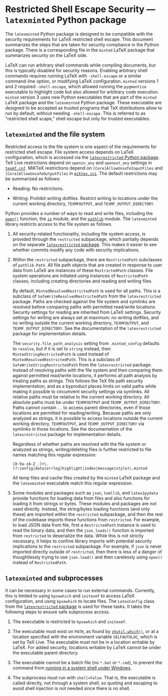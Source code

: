 # Restricted Shell Escape Security — `latexminted` Python package

The `latexminted` Python package is designed to be compatible with the
security requirements for LaTeX restricted shell escape.  This document
summarizes the steps that are taken for security compliance in the Python
package.  There is a corresponding file in the `minted` LaTeX package that
summarizes security on the LaTeX side.

LaTeX can run arbitrary shell commands while compiling documents, but this is
typically disabled for security reasons.  Enabling arbitrary shell commands
requires running LaTeX with `-shell-escape` or a similar command-line option,
or modifying LaTeX configuration.  `minted` versions 1 and 2 required
`-shell-escape`, which allowed running the `pygmentize` executable to
highlight code but also allowed for arbitrary code execution.  `minted`
version 3 uses new Python executables that are part of the `minted` LaTeX
package and the `latexminted` Python package.  These executable are designed
to be accepted as trusted programs that TeX distributions allow to run by
default, without needing `-shell-escape`.  This is referred to as "restricted
shell scape," shell escape but only for trusted executables.


## `latexminted` and the file system

Restricted access to the file system is one aspect of the requirements for
restricted shell escape.  File system access depends on LaTeX configuration,
which is accessed via the
[`latexrestricted` Python package](https://github.com/gpoore/latexrestricted/).
TeX Live restrictions depend on `openin_any` and `openout_any` settings in
[`texmf.cnf`](https://tug.org/svn/texlive/trunk/Build/source/texk/kpathsea/texmf.cnf?revision=70942&view=markup#l684).
MiKTeX restrictions depend on `[Core]AllowUnsafeInputFiles` and
`[Core]AllowUnsafeOutputFiles` in
[`miktex.ini`](https://docs.miktex.org/manual/miktex.ini.html).
The default restrictions may be summarized as follows:

  * Reading:  No restrictions.

  * Writing:  Prohibit writing dotfiles.  Restrict writing to locations under
    the current working directory, `TEXMFOUTPUT`, and
    `TEXMF_OUTPUT_DIRECTORY`.

Python provides a number of ways to read and write files, including the
[`open()`](https://docs.python.org/3/library/functions.html#open) function,
the [`io`](https://docs.python.org/3/library/io.html) module, and the
[`pathlib`](https://docs.python.org/3/library/pathlib.html) module.  The
`latexminted` library restricts access to the file system as follows.

1.  All security-related functionality, including file system access, is
    provided through the `restricted` subpackage, which partially depends on
    the separate
    [`latexrestricted` package](https://github.com/gpoore/latexrestricted/).
    This makes it easier to see whether commits modify any code with security
    implications.

2.  Within the `restricted` subpackage, there are `RestrictedPath` subclasses
    of `pathlib.Path`.  All file path objects that are created in response to
    user data from LaTeX are instances of these `RestrictedPath` classes.
    File system operations are initiated using instances of `RestrictedPath`
    classes, including creating directories and reading and writing files.

    By default, `MintedResolvedRestrictedPath` is used for all paths.  This is
    a subclass of `SafeWriteResolvedRestrictedPath` from the `latexrestricted`
    package.  Paths are checked against the file system and symlinks are
    resolved before comparing paths with permitted read/write locations.
    Security settings for reading are inherited from LaTeX settings.  Security
    settings for writing are always set at maximum:  no writing dotfiles, and
    no writing outside the current working directory, `TEXMFOUTPUT`, and
    `TEXMF_OUTPUT_DIRECTORY`.  See the documentation of the `latexrestricted`
    package for implementation details.

    The `security.file_path_analysis` setting from `.minted_config` defaults
    to `resolve`, but if it is set to `string` instead, then
    `MintedStringRestrictedPath` is used instead of
    `MintedResolvedRestrictedPath`.  This is a subclass of
    `SafeWriteStringRestrictedPath` from the `latexrestricted` package.
    Instead of resolving paths with the file system and then comparing them
    against permitted read/write locations, it performs all path analysis by
    treating paths as strings.  This follows the TeX file path security
    implementation, and as a byproduct places limits on valid paths while
    making it possible to circumvent security settings via symlinks.  All
    relative paths must be relative to the current working directory.  All
    absolute paths must be under `TEXMFOUTPUT` and `TEXMF_OUTPUT_DIRECTORY`.
    Paths cannot contain `..` to access parent directories, even if those
    locations are permitted for reading/writing.  Because paths are only
    analyzed as strings, it is possible to access locations outside the
    current working directory, `TEXMFOUTPUT`, and `TEXMF_OUTPUT_DIRECTORY` via
    symlinks in those locations.  See the documentation of the
    `latexrestricted` package for implementation details.

    Regardless of whether paths are resolved with the file system or analyzed
    as strings, writing/deleting files is further restricted to file names
    matching this regular expression:
    ```
    [0-9a-zA-Z_-]+\.(?:config|data|errlog|highlight|index|message|style)\.minted
    ```
    All temp files and cache files created by the `minted` LaTeX package and
    the `latexminted` executable match this regular expression.

3.  Some modules and packages such as `json`, `tomllib`, and `latex2pydata`
    provide functions for loading data from files and also functions for
    loading it from strings or bytes.  These modules and packages are not used
    directly.  Instead, the string/bytes loading functions (and only these)
    are imported within the `restricted` subpackage, and then the rest of the
    codebase imports these functions from `restricted`.  For example, to load
    JSON data from file, first a `RestrictedPath` instance is used to read the
    binary data, and then the `json_loads()` function is imported from
    `restricted` to deserialize the data.  While this is not strictly
    necessary, it helps to confine library imports with potential security
    implications to the `restricted` subpackage.  For example, if `json` is
    never imported directly outside of `restricted`, then there is less of a
    danger of thoughtlessly trying to use `json.load()` and then carelessly
    using `open()` instead of `RestrictedPath`.


## `latexminted` and subprocesses

It can be necessary in some cases to run external commands.  Currently, this
is limited to using `kpsewhich` and `initexmf` to access LaTeX configuration,
and using `kpsewhich` to locate files.  The `LatexConfig` class from the
[`latexrestricted` package](https://github.com/gpoore/latexrestricted/) is
used for these tasks.  It takes the following steps to ensure safe subprocess
access.

1.  The executable is restricted to `kpsewhich` and `initexmf`.

2.  The executable must exist on `PATH`, as found by
    [`shutil.which()`](https://docs.python.org/3/library/shutil.html#shutil.which),
    or at a location specified with the environment variable `SELFAUTOLOC`,
    which is set by TeX Live.  The executable must not be in a location
    writable by LaTeX.  For added security, locations writable by LaTeX cannot
    be under the executable parent directory.

3.  The executable cannot be a batch file (no `*.bat` or `*.cmd`), to prevent
    the command from
    [running in a system shell under Windows](https://docs.python.org/3/library/subprocess.html#security-considerations).

4.  The subprocess must run with `shell=False`.  That is, the executable is
    called directly, not through a system shell, so quoting and escaping to
    avoid shell injection is not needed since there is no shell.

